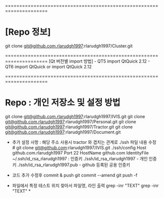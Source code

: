 =====================================================================
# [Repo 정보]
git clone git@github.com.rlarudgh1997:rlarudgh1997/Cluster.git

=====================================================================
[Qt 버전별 import 방법]
	- QT5
		import QtQuick 2.12
	- QT6
		import QtQuick  or import QtQuick 2.12





=====================================================================
# Repo : 개인 저장소 및 설정 방법
git clone git@github.com.rlarudgh1997:rlarudgh1997/IVIS.git
git clone git@github.com.rlarudgh1997:rlarudgh1997/Personal.git
git clone git@github.com.rlarudgh1997:rlarudgh1997/Tractor.git
git clone git@github.com.rlarudgh1997:rlarudgh1997/Document.git


- 추가 설정 사항
	: 해당 주소 사용시 tractor 와 겹치는 관계로 ./ssh 파일 내용 수정
		# git clone git@github.com:rlarudgh1997/IVIS.git
		./ssh/config
			Host github.com.rlarudgh1997
			Port 22
			HostName github.com
			IdentityFile ~/.ssh/id_rsa_rlarudgh1997
	: 인증키
		./ssh/id_rsa_rlarudgh1997
			- 개인 인증키
		./ssh/id_rsa_rlarudgh1997.pub
			- github 등록된 공용 인증키


- 코드 추가 수정후 commit & push
	git commit --amend
	git push -f


- 파일에서 특정 테스트 위치 찾아서 파일명, 라인 출력
	grep -inr "TEXT"
	grep -inr "TEXT" *
